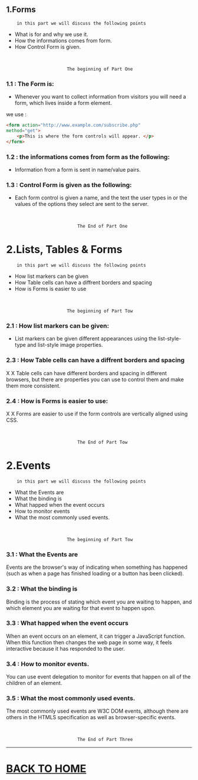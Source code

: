 ## 1.Forms

        in this part we will discuss the following points

- What is for and why we use it.
- How the informations comes from form.
- How Control Form is given.
<br/>

                           The beginning of Part One 

### 1.1 : The Form is:

- Whenever you want to collect information from
visitors you will need a form, which lives inside a
form element.

we use :
                                
```html
<form action="http://www.example.com/subscribe.php"
method="get">
    <p>This is where the form controls will appear. </p>
</form>
```


### 1.2 : the informations comes from form as the following:
- Information from a form is sent in name/value pairs.

### 1.3 : Control Form is given as the following:
- Each form control is given a name, and the text the
user types in or the values of the options they select
are sent to the server.

<br/>
    
                               The End of Part One

# 2.Lists, Tables & Forms

        in this part we will discuss the following points

- How list markers can be given
- How Table cells can have a diffrent borders and spacing
-  How is Forms is easier to use
<br/>

                           The beginning of Part Tow 

### 2.1 : How list markers can be given:

- List markers can be given different appearances
using the list-style-type and list-style image
properties.

### 2.3 : How Table cells can have a diffrent borders and spacing
X X Table cells can have different borders and spacing in
different browsers, but there are properties you can
use to control them and make them more consistent.
### 2.4 : How is Forms is easier to use:
X X Forms are easier to use if the form controls are
vertically aligned using CSS.

<br/>
    
                               The End of Part Tow

# 2.Events

        in this part we will discuss the following points

- What the Events are
- What the binding is
- What happed when the event occurs
- How to monitor events
- What the most commonly used events.
<br/>

                           The beginning of Part Tow 





### 3.1 : What the Events are
Events are the browser's way of indicating when
something has happened (such as when a page has
finished loading or a button has been clicked).

### 3.2 : What the binding is
Binding is the process of stating which event you are
waiting to happen, and which element you are waiting
for that event to happen upon.

### 3.3 : What happed when the event occurs
When an event occurs on an element, it can trigger a
JavaScript function. When this function then changes
the web page in some way, it feels interactive because
it has responded to the user.

### 3.4 : How to monitor events.
You can use event delegation to monitor for events
that happen on all of the children of an element.

### 3.5 : What the most commonly used events.
The most commonly used events are W3C DOM
events, although there are others in the HTMLS
specification as well as browser-specific events.

<br/>
    
                               The End of Part Three

<hr>

# [BACK TO HOME](https://jehadabuawwad.github.io/reading-notes)
